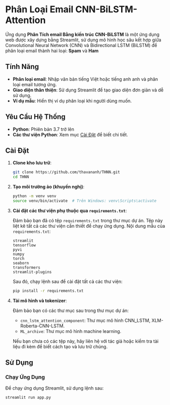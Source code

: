 # Phân Loại Email CNN-BiLSTM-Attention

Ứng dụng **Phân Tích email Bằng kiến trúc CNN-BiLSTM** là một ứng dụng web được xây dựng bằng Streamlit, sử dụng mô hình học sâu kết hợp giữa Convolutional Neural Network (CNN) và Bidirectional LSTM (BiLSTM) để phân loại email thành hai loại: **Spam** và **Ham**

## Tính Năng

- **Phân loại email**: Nhập văn bản tiếng Việt hoặc tiếng anh anh và phân loại email tương ứng.
- **Giao diện thân thiện**: Sử dụng Streamlit để tạo giao diện đơn giản và dễ sử dụng.
- **Ví dụ mẫu**: Hiển thị ví dụ phân loại khi người dùng muốn.

## Yêu Cầu Hệ Thống

- **Python**: Phiên bản 3.7 trở lên
- **Các thư viện Python**: Xem mục [Cài Đặt](#cài-đặt) để biết chi tiết.

## Cài Đặt

1. **Clone kho lưu trữ**:

   ```bash
   git clone https://github.com/thavananh/THNN.git
   cd THNN
   ```

2. **Tạo môi trường ảo (khuyến nghị)**:

   ```bash
   python -m venv venv
   source venv/bin/activate  # Trên Windows: venv\Scripts\activate
   ```

3. **Cài đặt các thư viện phụ thuộc qua `requirements.txt`**:

   Đảm bảo bạn đã có tệp `requirements.txt` trong thư mục dự án. Tệp này liệt kê tất cả các thư viện cần thiết để chạy ứng dụng. Nội dung mẫu của `requirements.txt`:

   ```plaintext
   streamlit
   tensorflow
   pyvi
   numpy
   torch
   seaborn
   transformers
   streamlit-plugins
   ```

   Sau đó, chạy lệnh sau để cài đặt tất cả các thư viện:

   ```bash
   pip install -r requirements.txt
   ```

4. **Tải mô hình và tokenizer**:

   Đảm bảo bạn có các thư mục sau trong thư mục dự án:

   - `cnn_lstm_attention_component`: Thư mục mô hình CNN_LSTM, XLM-Roberta-CNN-LSTM.
   - `ML_archive`: Thư mục mô hình machine learning.

   Nếu bạn chưa có các tệp này, hãy liên hệ với tác giả hoặc kiểm tra tài liệu đi kèm để biết cách tạo và lưu trữ chúng.

## Sử Dụng

### Chạy Ứng Dụng

Để chạy ứng dụng Streamlit, sử dụng lệnh sau:

```bash
streamlit run app.py
```
